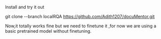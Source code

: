 Install and try it out

git clone --branch localRQA https://github.com/Adith1207/docuMentor.git

Now,it totally works fine but we need to finetune it ,for now we are using a basic pretrained model without finetuning.
